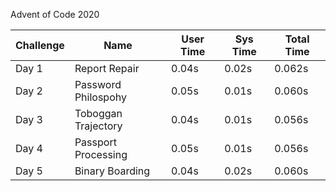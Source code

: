 Advent of Code 2020 

| Challenge |         Name          | User Time | Sys Time | Total Time |  
|-----------|-----------------------|-----------|----------|------------|
|   Day 1   | Report Repair         |   0.04s   |   0.02s  |    0.062s  |
|   Day 2   | Password Philospohy   |   0.05s   |   0.01s  |    0.060s  |
|   Day 3   | Toboggan Trajectory   |   0.04s   |   0.01s  |    0.056s  |
|   Day 4   | Passport Processing   |   0.05s   |   0.01s  |    0.056s  |
|   Day 5   | Binary Boarding       |   0.04s   |   0.02s  |    0.060s  |
